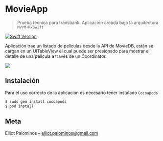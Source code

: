 # MovieApp
> Prueba técnica para transbank. Aplicación creada bajo la arquitectura `MVVM+RxSwift`

[![Swift Version][swift-image]][swift-url]

Aplicación trae un listado de películas desde la API de MovieDB, están se cargan en un UITableView el cual puede ser presionado para mostrar el detalle de una película a través de un Coordinator.

![](https://media.giphy.com/media/gjfSlS2fJq2B1NUPKB/giphy.gif)

## Instalación

Para el uso correcto de la aplicación es necesario tener instalado  `Cocoapods`

```swift
$ sudo gem install cocoapods
$ pod install
```

## Meta

Elliot Palominos  –  elliot.palominos@gmail.com

[swift-image]:https://img.shields.io/badge/swift-5.0-orange.svg
[swift-url]: https://swift.org/
